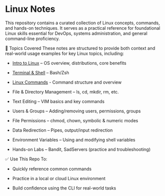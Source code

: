 # Linux Notes

This repository contains a curated collection of Linux concepts, commands, and hands-on techniques. It serves as a practical reference for foundational Linux skills essential for DevOps, systems administration, and general command-line proficiency.

🧠 Topics Covered
These notes are structured to provide both context and real-world usage examples for key Linux topics, including:

- [Intro to Linux](https://github.com/Endrit-Selita/Linux/blob/main/Introduction%20to%20Linux.md) – OS overview, distributions, core benefits

- [Terminal & Shell](https://github.com/Endrit-Selita/Linux/blob/main/Introduction%20to%20the%20Terminal%20%26%20Shell.md) – Bash/Zsh

- [Linux Commands](https://github.com/Endrit-Selita/Linux/blob/main/Introduction%20to%20Linux%20Comands.md) - Command structure and overview

- File & Directory Management – ls, cd, mkdir, rm, etc.

- Text Editing – VIM basics and key commands

- Users & Groups – Adding/removing users, permissions, groups

- File Permissions – chmod, chown, symbolic & numeric modes

- Data Redirection – Pipes, output/input redirection

- Environment Variables – Using and modifying shell variables

- Hands-on Labs – Bandit, SadServers (practice and troubleshooting)

✅ Use This Repo To:

- Quickly reference common commands

- Practice in a local or cloud Linux environment

- Build confidence using the CLI for real-world tasks
